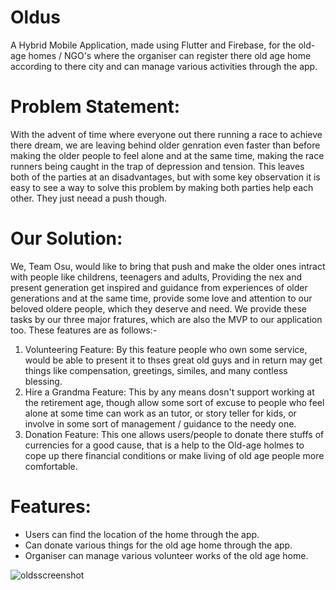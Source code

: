 # Oldus

A Hybrid Mobile Application, made using Flutter and Firebase, for the old-age homes / NGO's  where the organiser can register there old age home according to there city and can manage various activities through the app.

# Problem Statement:
With the advent of time where everyone out there running a race to achieve there dream, we are leaving behind older genration even faster than before making the older people to feel alone and at the same time, making the race runners being caught in the trap of depression and tension. This leaves both of the parties at an disadvantages, but with some key observation it is easy to see a way to solve this problem by making both parties help each other. They just neead a push though.

# Our Solution:
We, Team Osu, would like to bring that push and make the older ones intract with people like childrens, teenagers and adults,  Providing the nex and present generation get inspired and guidance from experiences of older generations and at the same time, provide some love and attention to our beloved oldere people, which they deserve and need.
We provide these tasks by our three major fratures, which are also the MVP to our application too.
These features are as follows:-
1. Volunteering Feature: By this feature people who own some service, would be able to present it to thses great old guys and in return may get things like compensation, greetings, similes, and many contless blessing. 
2. Hire a Grandma Feature: This by any means dosn't support working at the retirement age, though allow some sort of excuse to people who feel alone at some time can work as an tutor, or story teller for kids, or involve in some sort of management / guidance to the needy one.
3. Donation Feature: This one allows users/people to donate there stuffs of currencies for a good cause, that is a help to the Old-age holmes to cope up there financial conditions or make living of old age people more comfortable.

# Features:
- Users can find the location of the home through the app.
- Can donate various things for the old age home through the app.
- Organiser can manage various volunteer works of the old age home.

![oldsscreenshot](https://user-images.githubusercontent.com/64904957/99187300-da306f00-277b-11eb-983c-72b699c0b9ba.png)



